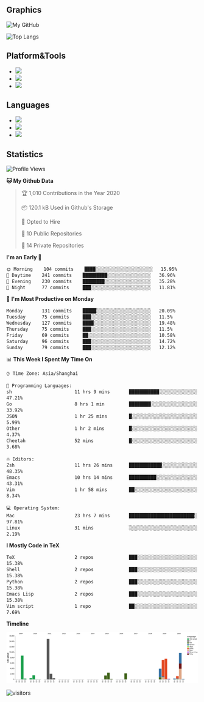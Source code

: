 ## Graphics

![My GitHub](https://github-readme-stats.vercel.app/api?username=SteamedFish&count_private=true&show_icons=true&theme=buefy&include_all_commits=false)

![Top Langs](https://github-readme-stats.vercel.app/api/top-langs/?username=SteamedFish&theme=buefy&hide=ruby&count_private=true&show_icons=true&layout=compact)

## Platform&Tools

* [![](https://img.shields.io/badge/ArchLinux--purple?style=flat-square&logo=ArchLinux)](https://www.archlinux.org/)
* [![](https://img.shields.io/badge/Gentoo-testing-purple?style=flat-square&logo=Gentoo)](https://www.gentoo.org/)
* [![](https://img.shields.io/badge/Doom%20Emacs-28-blue?style=flat-square&logo=Gnu%20emacs&logoColor=white)](https://www.gnu.org/software/emacs/)

## Languages

* [![](https://img.shields.io/badge/-Python-3776AB?style=flat-square&logo=python&logoColor=white)](https://www.python.org/)
* [![](https://img.shields.io/badge/-Bash-00ADD8?style=flat-square&logo=Gnu-bash&logoColor=white)](https://www.gnu.org/software/bash/)
* [![](https://img.shields.io/badge/-Go-00ADD8?style=flat-square&logo=go&logoColor=white)](https://golang.org/)

## Statistics

<!--START_SECTION:waka-->
![Profile Views](http://img.shields.io/badge/Profile%20Views-12-blue)

**🐱 My Github Data** 

> 🏆 1,010 Contributions in the Year 2020
 > 
> 📦 120.1 kB Used in Github's Storage 
 > 
> 💼 Opted to Hire
 > 
> 📜 10 Public Repositories 
 > 
> 🔑 14 Private Repositories  
 > 
**I'm an Early 🐤** 

```text
🌞 Morning    104 commits    ████░░░░░░░░░░░░░░░░░░░░░   15.95% 
🌆 Daytime    241 commits    █████████░░░░░░░░░░░░░░░░   36.96% 
🌃 Evening    230 commits    ████████░░░░░░░░░░░░░░░░░   35.28% 
🌙 Night      77 commits     ███░░░░░░░░░░░░░░░░░░░░░░   11.81%

```
📅 **I'm Most Productive on Monday** 

```text
Monday       131 commits    █████░░░░░░░░░░░░░░░░░░░░   20.09% 
Tuesday      75 commits     ███░░░░░░░░░░░░░░░░░░░░░░   11.5% 
Wednesday    127 commits    ████░░░░░░░░░░░░░░░░░░░░░   19.48% 
Thursday     75 commits     ███░░░░░░░░░░░░░░░░░░░░░░   11.5% 
Friday       69 commits     ██░░░░░░░░░░░░░░░░░░░░░░░   10.58% 
Saturday     96 commits     ███░░░░░░░░░░░░░░░░░░░░░░   14.72% 
Sunday       79 commits     ███░░░░░░░░░░░░░░░░░░░░░░   12.12%

```


📊 **This Week I Spent My Time On** 

```text
⌚︎ Time Zone: Asia/Shanghai

💬 Programming Languages: 
sh                       11 hrs 9 mins       ███████████░░░░░░░░░░░░░░   47.21% 
Go                       8 hrs 1 min         ████████░░░░░░░░░░░░░░░░░   33.92% 
JSON                     1 hr 25 mins        █░░░░░░░░░░░░░░░░░░░░░░░░   5.99% 
Other                    1 hr 2 mins         █░░░░░░░░░░░░░░░░░░░░░░░░   4.37% 
Cheetah                  52 mins             █░░░░░░░░░░░░░░░░░░░░░░░░   3.68%

🔥 Editors: 
Zsh                      11 hrs 26 mins      ████████████░░░░░░░░░░░░░   48.35% 
Emacs                    10 hrs 14 mins      ██████████░░░░░░░░░░░░░░░   43.31% 
Vim                      1 hr 58 mins        ██░░░░░░░░░░░░░░░░░░░░░░░   8.34%

💻 Operating System: 
Mac                      23 hrs 7 mins       ████████████████████████░   97.81% 
Linux                    31 mins             ░░░░░░░░░░░░░░░░░░░░░░░░░   2.19%

```

**I Mostly Code in TeX** 

```text
TeX                      2 repos             ███░░░░░░░░░░░░░░░░░░░░░░   15.38% 
Shell                    2 repos             ███░░░░░░░░░░░░░░░░░░░░░░   15.38% 
Python                   2 repos             ███░░░░░░░░░░░░░░░░░░░░░░   15.38% 
Emacs Lisp               2 repos             ███░░░░░░░░░░░░░░░░░░░░░░   15.38% 
Vim script               1 repo              ██░░░░░░░░░░░░░░░░░░░░░░░   7.69%

```


**Timeline**

![Chart not found](https://raw.githubusercontent.com/SteamedFish/SteamedFish/master/charts/bar_graph.png) 


<!--END_SECTION:waka-->

![visitors](https://visitor-badge.laobi.icu/badge?page_id=SteamedFish.SteamedFish)
